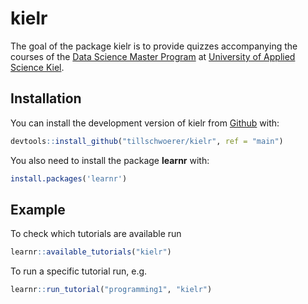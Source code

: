 
<!-- README.md is generated from README.Rmd. Please edit that file -->

# kielr

<!-- badges: start -->
<!-- badges: end -->

The goal of the package kielr is to provide quizzes accompanying the
courses of the [Data Science Master
Program](https://www.fh-kiel.de/fachbereiche/data-science-interdisziplinaerer-studiengang/)
at [University of Applied Science Kiel](https://www.fh-kiel.de/).

## Installation

You can install the development version of kielr from
[Github](https://github.com/tillschwoerer/kielr) with:

``` r
devtools::install_github("tillschwoerer/kielr", ref = "main")
```

You also need to install the package **learnr** with:

``` r
install.packages('learnr')
```

## Example

To check which tutorials are available run

``` r
learnr::available_tutorials("kielr")
```

To run a specific tutorial run, e.g.

``` r
learnr::run_tutorial("programming1", "kielr")
```
